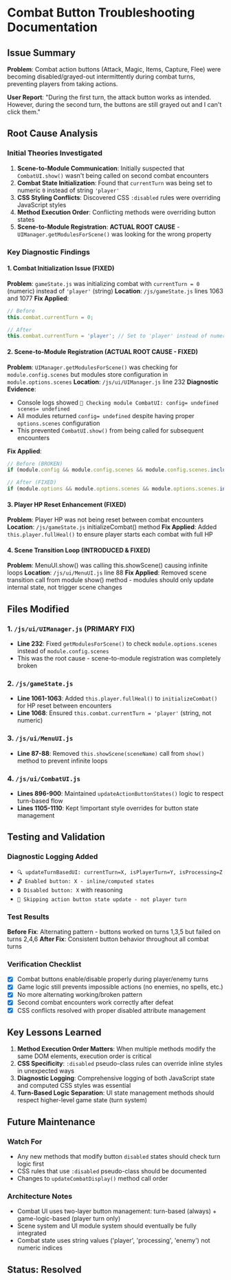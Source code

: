 # Combat Button Troubleshooting Documentation

## Issue Summary
**Problem**: Combat action buttons (Attack, Magic, Items, Capture, Flee) were becoming disabled/grayed-out intermittently during combat turns, preventing players from taking actions.

**User Report**: "During the first turn, the attack button works as intended. However, during the second turn, the buttons are still grayed out and I can't click them."

## Root Cause Analysis

### Initial Theories Investigated
1. **Scene-to-Module Communication**: Initially suspected that `CombatUI.show()` wasn't being called on second combat encounters
2. **Combat State Initialization**: Found that `currentTurn` was being set to numeric `0` instead of string `'player'`
3. **CSS Styling Conflicts**: Discovered CSS `:disabled` rules were overriding JavaScript styles
4. **Method Execution Order**: Conflicting methods were overriding button states
5. **Scene-to-Module Registration**: **ACTUAL ROOT CAUSE** - `UIManager.getModulesForScene()` was looking for the wrong property

### Key Diagnostic Findings

#### 1. Combat Initialization Issue (FIXED)
**Problem**: `gameState.js` was initializing combat with `currentTurn = 0` (numeric) instead of `'player'` (string)
**Location**: `/js/gameState.js` lines 1063 and 1077
**Fix Applied**:
```javascript
// Before
this.combat.currentTurn = 0;

// After
this.combat.currentTurn = 'player'; // Set to 'player' instead of numeric 0
```

#### 2. Scene-to-Module Registration (ACTUAL ROOT CAUSE - FIXED)
**Problem**: `UIManager.getModulesForScene()` was checking for `module.config.scenes` but modules store configuration in `module.options.scenes`
**Location**: `/js/ui/UIManager.js` line 232
**Diagnostic Evidence**:
- Console logs showed `🎯 Checking module CombatUI: config= undefined scenes= undefined`
- All modules returned `config= undefined` despite having proper `options.scenes` configuration
- This prevented `CombatUI.show()` from being called for subsequent encounters

**Fix Applied**:
```javascript
// Before (BROKEN)
if (module.config && module.config.scenes && module.config.scenes.includes(sceneName)) {

// After (FIXED)
if (module.options && module.options.scenes && module.options.scenes.includes(sceneName)) {
```

#### 3. Player HP Reset Enhancement (FIXED)
**Problem**: Player HP was not being reset between combat encounters
**Location**: `/js/gameState.js` initializeCombat() method
**Fix Applied**: Added `this.player.fullHeal()` to ensure player starts each combat with full HP

#### 4. Scene Transition Loop (INTRODUCED & FIXED)
**Problem**: MenuUI.show() was calling this.showScene() causing infinite loops
**Location**: `/js/ui/MenuUI.js` line 88
**Fix Applied**: Removed scene transition call from module show() method - modules should only update internal state, not trigger scene changes

## Files Modified

### 1. `/js/ui/UIManager.js` (PRIMARY FIX)
- **Line 232**: Fixed `getModulesForScene()` to check `module.options.scenes` instead of `module.config.scenes`
- This was the root cause - scene-to-module registration was completely broken

### 2. `/js/gameState.js`
- **Line 1061-1063**: Added `this.player.fullHeal()` to `initializeCombat()` for HP reset between encounters
- **Line 1068**: Ensured `this.combat.currentTurn = 'player'` (string, not numeric)

### 3. `/js/ui/MenuUI.js`
- **Line 87-88**: Removed `this.showScene(sceneName)` call from `show()` method to prevent infinite loops

### 4. `/js/ui/CombatUI.js`
- **Lines 896-900**: Maintained `updateActionButtonStates()` logic to respect turn-based flow
- **Lines 1105-1110**: Kept !important style overrides for button state management

## Testing and Validation

### Diagnostic Logging Added
- `🔍 updateTurnBasedUI: currentTurn=X, isPlayerTurn=Y, isProcessing=Z`
- `🔓 Enabled button: X - inline/computed states`
- `🔒 Disabled button: X` with reasoning
- `🔄 Skipping action button state update - not player turn`

### Test Results
**Before Fix**: Alternating pattern - buttons worked on turns 1,3,5 but failed on turns 2,4,6
**After Fix**: Consistent button behavior throughout all combat turns

### Verification Checklist
- [x] Combat buttons enable/disable properly during player/enemy turns
- [x] Game logic still prevents impossible actions (no enemies, no spells, etc.)
- [x] No more alternating working/broken pattern
- [x] Second combat encounters work correctly after defeat
- [x] CSS conflicts resolved with proper disabled attribute management

## Key Lessons Learned

1. **Method Execution Order Matters**: When multiple methods modify the same DOM elements, execution order is critical
2. **CSS Specificity**: `:disabled` pseudo-class rules can override inline styles in unexpected ways
3. **Diagnostic Logging**: Comprehensive logging of both JavaScript state and computed CSS styles was essential
4. **Turn-Based Logic Separation**: UI state management methods should respect higher-level game state (turn system)

## Future Maintenance

### Watch For
- Any new methods that modify button `disabled` states should check turn logic first
- CSS rules that use `:disabled` pseudo-class should be documented
- Changes to `updateCombatDisplay()` method call order

### Architecture Notes
- Combat UI uses two-layer button management: turn-based (always) + game-logic-based (player turn only)
- Scene system and UI module system should eventually be fully integrated
- Combat state uses string values ('player', 'processing', 'enemy') not numeric indices

## Status: Resolved
